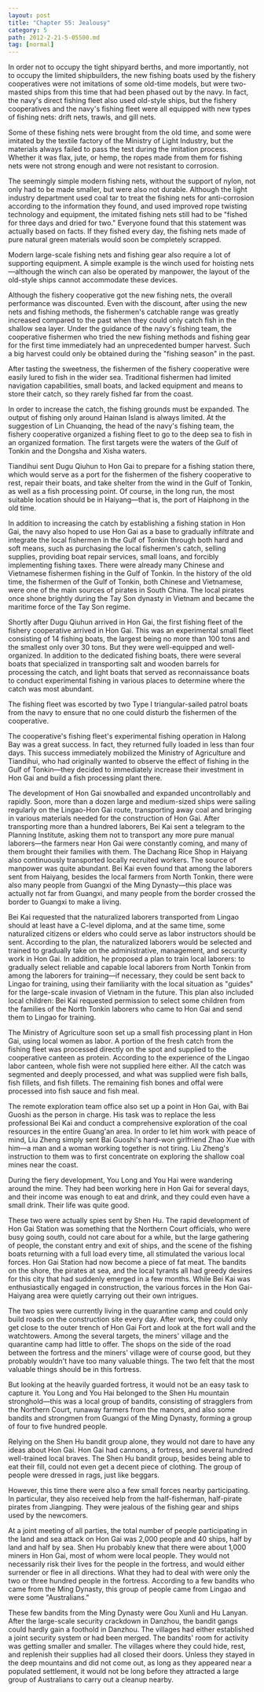 ```yaml
---
layout: post
title: "Chapter 55: Jealousy"
category: 5
path: 2012-2-21-5-05500.md
tag: [normal]
---
```


In order not to occupy the tight shipyard berths, and more importantly, not to occupy the limited shipbuilders, the new fishing boats used by the fishery cooperatives were not imitations of some old-time models, but were two-masted ships from this time that had been phased out by the navy. In fact, the navy's direct fishing fleet also used old-style ships, but the fishery cooperatives and the navy's fishing fleet were all equipped with new types of fishing nets: drift nets, trawls, and gill nets.

Some of these fishing nets were brought from the old time, and some were imitated by the textile factory of the Ministry of Light Industry, but the materials always failed to pass the test during the imitation process. Whether it was flax, jute, or hemp, the ropes made from them for fishing nets were not strong enough and were not resistant to corrosion.

The seemingly simple modern fishing nets, without the support of nylon, not only had to be made smaller, but were also not durable. Although the light industry department used coal tar to treat the fishing nets for anti-corrosion according to the information they found, and used improved rope twisting technology and equipment, the imitated fishing nets still had to be "fished for three days and dried for two." Everyone found that this statement was actually based on facts. If they fished every day, the fishing nets made of pure natural green materials would soon be completely scrapped.

Modern large-scale fishing nets and fishing gear also require a lot of supporting equipment. A simple example is the winch used for hoisting nets—although the winch can also be operated by manpower, the layout of the old-style ships cannot accommodate these devices.

Although the fishery cooperative got the new fishing nets, the overall performance was discounted. Even with the discount, after using the new nets and fishing methods, the fishermen's catchable range was greatly increased compared to the past when they could only catch fish in the shallow sea layer. Under the guidance of the navy's fishing team, the cooperative fishermen who tried the new fishing methods and fishing gear for the first time immediately had an unprecedented bumper harvest. Such a big harvest could only be obtained during the "fishing season" in the past.

After tasting the sweetness, the fishermen of the fishery cooperative were easily lured to fish in the wider sea. Traditional fishermen had limited navigation capabilities, small boats, and lacked equipment and means to store their catch, so they rarely fished far from the coast.

In order to increase the catch, the fishing grounds must be expanded. The output of fishing only around Hainan Island is always limited. At the suggestion of Lin Chuanqing, the head of the navy's fishing team, the fishery cooperative organized a fishing fleet to go to the deep sea to fish in an organized formation. The first targets were the waters of the Gulf of Tonkin and the Dongsha and Xisha waters.

Tiandihui sent Dugu Qiuhun to Hon Gai to prepare for a fishing station there, which would serve as a port for the fishermen of the fishery cooperative to rest, repair their boats, and take shelter from the wind in the Gulf of Tonkin, as well as a fish processing point. Of course, in the long run, the most suitable location should be in Haiyang—that is, the port of Haiphong in the old time.

In addition to increasing the catch by establishing a fishing station in Hon Gai, the navy also hoped to use Hon Gai as a base to gradually infiltrate and integrate the local fishermen in the Gulf of Tonkin through both hard and soft means, such as purchasing the local fishermen's catch, selling supplies, providing boat repair services, small loans, and forcibly implementing fishing taxes. There were already many Chinese and Vietnamese fishermen fishing in the Gulf of Tonkin. In the history of the old time, the fishermen of the Gulf of Tonkin, both Chinese and Vietnamese, were one of the main sources of pirates in South China. The local pirates once shone brightly during the Tay Son dynasty in Vietnam and became the maritime force of the Tay Son regime.

Shortly after Dugu Qiuhun arrived in Hon Gai, the first fishing fleet of the fishery cooperative arrived in Hon Gai. This was an experimental small fleet consisting of 14 fishing boats, the largest being no more than 100 tons and the smallest only over 30 tons. But they were well-equipped and well-organized. In addition to the dedicated fishing boats, there were several boats that specialized in transporting salt and wooden barrels for processing the catch, and light boats that served as reconnaissance boats to conduct experimental fishing in various places to determine where the catch was most abundant.

The fishing fleet was escorted by two Type I triangular-sailed patrol boats from the navy to ensure that no one could disturb the fishermen of the cooperative.

The cooperative's fishing fleet's experimental fishing operation in Halong Bay was a great success. In fact, they returned fully loaded in less than four days. This success immediately mobilized the Ministry of Agriculture and Tiandihui, who had originally wanted to observe the effect of fishing in the Gulf of Tonkin—they decided to immediately increase their investment in Hon Gai and build a fish processing plant there.

The development of Hon Gai snowballed and expanded uncontrollably and rapidly. Soon, more than a dozen large and medium-sized ships were sailing regularly on the Lingao-Hon Gai route, transporting away coal and bringing in various materials needed for the construction of Hon Gai. After transporting more than a hundred laborers, Bei Kai sent a telegram to the Planning Institute, asking them not to transport any more pure manual laborers—the farmers near Hon Gai were constantly coming, and many of them brought their families with them. The Dachang Rice Shop in Haiyang also continuously transported locally recruited workers. The source of manpower was quite abundant. Bei Kai even found that among the laborers sent from Haiyang, besides the local farmers from North Tonkin, there were also many people from Guangxi of the Ming Dynasty—this place was actually not far from Guangxi, and many people from the border crossed the border to Guangxi to make a living.

Bei Kai requested that the naturalized laborers transported from Lingao should at least have a C-level diploma, and at the same time, some naturalized citizens or elders who could serve as labor instructors should be sent. According to the plan, the naturalized laborers would be selected and trained to gradually take on the administrative, management, and security work in Hon Gai. In addition, he proposed a plan to train local laborers: to gradually select reliable and capable local laborers from North Tonkin from among the laborers for training—if necessary, they could be sent back to Lingao for training, using their familiarity with the local situation as "guides" for the large-scale invasion of Vietnam in the future. This plan also included local children: Bei Kai requested permission to select some children from the families of the North Tonkin laborers who came to Hon Gai and send them to Lingao for training.

The Ministry of Agriculture soon set up a small fish processing plant in Hon Gai, using local women as labor. A portion of the fresh catch from the fishing fleet was processed directly on the spot and supplied to the cooperative canteen as protein. According to the experience of the Lingao labor canteen, whole fish were not supplied here either. All the catch was segmented and deeply processed, and what was supplied were fish balls, fish fillets, and fish fillets. The remaining fish bones and offal were processed into fish sauce and fish meal.

The remote exploration team office also set up a point in Hon Gai, with Bai Guoshi as the person in charge. His task was to replace the less professional Bei Kai and conduct a comprehensive exploration of the coal resources in the entire Guang'an area. In order to let him work with peace of mind, Liu Zheng simply sent Bai Guoshi's hard-won girlfriend Zhao Xue with him—a man and a woman working together is not tiring. Liu Zheng's instruction to them was to first concentrate on exploring the shallow coal mines near the coast.

During the fiery development, You Long and You Hai were wandering around the mine. They had been working here in Hon Gai for several days, and their income was enough to eat and drink, and they could even have a small drink. Their life was quite good.

These two were actually spies sent by Shen Hu. The rapid development of Hon Gai Station was something that the Northern Court officials, who were busy going south, could not care about for a while, but the large gathering of people, the constant entry and exit of ships, and the scene of the fishing boats returning with a full load every time, all stimulated the various local forces. Hon Gai Station had now become a piece of fat meat. The bandits on the shore, the pirates at sea, and the local tyrants all had greedy desires for this city that had suddenly emerged in a few months. While Bei Kai was enthusiastically engaged in construction, the various forces in the Hon Gai-Haiyang area were quietly carrying out their own intrigues.

The two spies were currently living in the quarantine camp and could only build roads on the construction site every day. After work, they could only get close to the outer trench of Hon Gai Fort and look at the fort wall and the watchtowers. Among the several targets, the miners' village and the quarantine camp had little to offer. The shops on the side of the road between the fortress and the miners' village were of course good, but they probably wouldn't have too many valuable things. The two felt that the most valuable things should be in this fortress.

But looking at the heavily guarded fortress, it would not be an easy task to capture it. You Long and You Hai belonged to the Shen Hu mountain stronghold—this was a local group of bandits, consisting of stragglers from the Northern Court, runaway farmers from the manors, and also some bandits and strongmen from Guangxi of the Ming Dynasty, forming a group of four to five hundred people.

Relying on the Shen Hu bandit group alone, they would not dare to have any ideas about Hon Gai. Hon Gai had cannons, a fortress, and several hundred well-trained local braves. The Shen Hu bandit group, besides being able to eat their fill, could not even get a decent piece of clothing. The group of people were dressed in rags, just like beggars.

However, this time there were also a few small forces nearby participating. In particular, they also received help from the half-fisherman, half-pirate pirates from Jiangping. They were jealous of the fishing gear and ships used by the newcomers.

At a joint meeting of all parties, the total number of people participating in the land and sea attack on Hon Gai was 2,000 people and 40 ships, half by land and half by sea. Shen Hu probably knew that there were about 1,000 miners in Hon Gai, most of whom were local people. They would not necessarily risk their lives for the people in the fortress, and would either surrender or flee in all directions. What they had to deal with were only the two or three hundred people in the fortress. According to a few bandits who came from the Ming Dynasty, this group of people came from Lingao and were some "Australians."

These few bandits from the Ming Dynasty were Gou Xunli and Hu Lanyan. After the large-scale security crackdown in Danzhou, the bandit gangs could hardly gain a foothold in Danzhou. The villages had either established a joint security system or had been merged. The bandits' room for activity was getting smaller and smaller. The villages where they could hide, rest, and replenish their supplies had all closed their doors. Unless they stayed in the deep mountains and did not come out, as long as they appeared near a populated settlement, it would not be long before they attracted a large group of Australians to carry out a cleanup nearby.